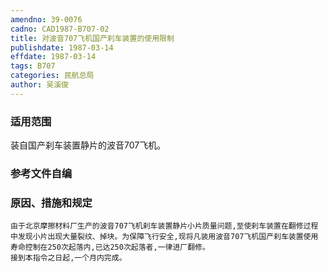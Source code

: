 ```yaml
---
amendno: 39-0076
cadno: CAD1987-B707-02
title: 对波音707飞机国产刹车装置的使用限制
publishdate: 1987-03-14
effdate: 1987-03-14
tags: B707
categories: 民航总局
author: 吴溪俊
---
```


### 适用范围 
装自国产刹车装置静片的波音707飞机。

<!--more-->
### 参考文件自编

### 原因、措施和规定 
    由于北京摩擦材料厂生产的波音707飞机刹车装置静片小片质量问题,至使刹车装置在翻修过程中发现小片出现大量裂纹、掉块。为保障飞行安全,现将凡装用波音707飞机国产刹车装置使用寿命控制在250次起落内,已达250次起落者,一律进厂翻修。 
    接到本指令之日起,一个月内完成。
